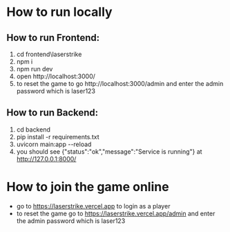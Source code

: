 # How to run locally 
## How to run Frontend:
1. cd frontend\laserstrike
2. npm i
3. npm run dev
4. open http://localhost:3000/
5. to reset the game to go http://localhost:3000/admin and enter the admin password which is laser123

## How to run Backend:
1. cd backend
2. pip install -r requirements.txt
3. uvicorn main:app --reload
4. you should see {"status":"ok","message":"Service is running"} at http://127.0.0.1:8000/

# How to join the game online
- go to https://laserstrike.vercel.app to login as a player
- to reset the game go to https://laserstrike.vercel.app/admin and enter the admin password which is laser123

